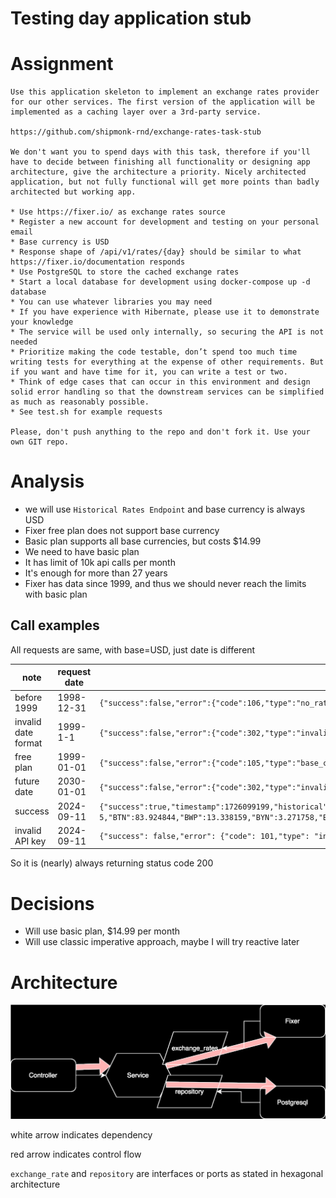 # Testing day application stub

# Assignment

```
Use this application skeleton to implement an exchange rates provider for our other services. The first version of the application will be implemented as a caching layer over a 3rd-party service.

https://github.com/shipmonk-rnd/exchange-rates-task-stub

We don't want you to spend days with this task, therefore if you'll have to decide between finishing all functionality or designing app architecture, give the architecture a priority. Nicely architected application, but not fully functional will get more points than badly architected but working app.

* Use https://fixer.io/ as exchange rates source
* Register a new account for development and testing on your personal email
* Base currency is USD
* Response shape of /api/v1/rates/{day} should be similar to what https://fixer.io/documentation responds
* Use PostgreSQL to store the cached exchange rates
* Start a local database for development using docker-compose up -d database
* You can use whatever libraries you may need
* If you have experience with Hibernate, please use it to demonstrate your knowledge
* The service will be used only internally, so securing the API is not needed
* Prioritize making the code testable, don’t spend too much time writing tests for everything at the expense of other requirements. But if you want and have time for it, you can write a test or two.
* Think of edge cases that can occur in this environment and design solid error handling so that the downstream services can be simplified as much as reasonably possible.
* See test.sh for example requests

Please, don't push anything to the repo and don't fork it. Use your own GIT repo.

```

# Analysis

- we will use `Historical Rates Endpoint` and base currency is always USD
- Fixer free plan does not support base currency
- Basic plan supports all base currencies, but costs $14.99
- We need to have basic plan
- It has limit of 10k api calls per month
- It's enough for more than 27 years
- Fixer has data since 1999, and thus we should never reach the limits with basic plan

## Call examples

All requests are same, with base=USD, just date is different

| note                | request date | response                                                                                                                                                                                                                                                                                                                                                                                                                                                                                                                                                                                                                                                                                                                                                                                                                                                                                                                                                                                                                                                                                                                                                                                                                                                                                                                                                                                                                                                                                                                                                                                                                                                                                                                                                                                                                                                                                                                                                                                                                                                                                                                                                                                                                                                                                                                                                                                                                                                                                                                                                                                                                                                                                                                                                                                                                                                                   | status code |
|---------------------|--------------|----------------------------------------------------------------------------------------------------------------------------------------------------------------------------------------------------------------------------------------------------------------------------------------------------------------------------------------------------------------------------------------------------------------------------------------------------------------------------------------------------------------------------------------------------------------------------------------------------------------------------------------------------------------------------------------------------------------------------------------------------------------------------------------------------------------------------------------------------------------------------------------------------------------------------------------------------------------------------------------------------------------------------------------------------------------------------------------------------------------------------------------------------------------------------------------------------------------------------------------------------------------------------------------------------------------------------------------------------------------------------------------------------------------------------------------------------------------------------------------------------------------------------------------------------------------------------------------------------------------------------------------------------------------------------------------------------------------------------------------------------------------------------------------------------------------------------------------------------------------------------------------------------------------------------------------------------------------------------------------------------------------------------------------------------------------------------------------------------------------------------------------------------------------------------------------------------------------------------------------------------------------------------------------------------------------------------------------------------------------------------------------------------------------------------------------------------------------------------------------------------------------------------------------------------------------------------------------------------------------------------------------------------------------------------------------------------------------------------------------------------------------------------------------------------------------------------------------------------------------------------|-------------|
| before 1999         | 1998-12-31   | `{"success":false,"error":{"code":106,"type":"no_rates_available","info":"Your query did not return any results. Please try again."}}`                                                                                                                                                                                                                                                                                                                                                                                                                                                                                                                                                                                                                                                                                                                                                                                                                                                                                                                                                                                                                                                                                                                                                                                                                                                                                                                                                                                                                                                                                                                                                                                                                                                                                                                                                                                                                                                                                                                                                                                                                                                                                                                                                                                                                                                                                                                                                                                                                                                                                                                                                                                                                                                                                                                                     | 200         |
| invalid date format | 1999-1-1     | `{"success":false,"error":{"code":302,"type":"invalid_date","info":"You have entered an invalid date. [Required format: date=YYYY-MM-DD]"}}`                                                                                                                                                                                                                                                                                                                                                                                                                                                                                                                                                                                                                                                                                                                                                                                                                                                                                                                                                                                                                                                                                                                                                                                                                                                                                                                                                                                                                                                                                                                                                                                                                                                                                                                                                                                                                                                                                                                                                                                                                                                                                                                                                                                                                                                                                                                                                                                                                                                                                                                                                                                                                                                                                                                               | 200         |
| free plan           | 1999-01-01   | `{"success":false,"error":{"code":105,"type":"base_currency_access_restricted"}}`                                                                                                                                                                                                                                                                                                                                                                                                                                                                                                                                                                                                                                                                                                                                                                                                                                                                                                                                                                                                                                                                                                                                                                                                                                                                                                                                                                                                                                                                                                                                                                                                                                                                                                                                                                                                                                                                                                                                                                                                                                                                                                                                                                                                                                                                                                                                                                                                                                                                                                                                                                                                                                                                                                                                                                                          | 304         |
| future date         | 2030-01-01   | `{"success":false,"error":{"code":302,"type":"invalid_date","info":"You have entered an invalid date. [Required format: date=YYYY-MM-DD]"}}`                                                                                                                                                                                                                                                                                                                                                                                                                                                                                                                                                                                                                                                                                                                                                                                                                                                                                                                                                                                                                                                                                                                                                                                                                                                                                                                                                                                                                                                                                                                                                                                                                                                                                                                                                                                                                                                                                                                                                                                                                                                                                                                                                                                                                                                                                                                                                                                                                                                                                                                                                                                                                                                                                                                               | 200         |
| success             | 2024-09-11   | `{"success":true,"timestamp":1726099199,"historical":true,"base":"USD","date":"2024-09-11","rates":{"AED":3.672996,"AFN":70.999708,"ALL":90.375019,"AMD":387.270066,"ANG":1.801722,"AOA":927.999846,"ARS":957.741278,"AUD":1.498127,"AWG":1.8025,"AZN":1.700406,"BAM":1.769739,"BBD":2.018586,"BDT":119.469567,"BGN":1.775407,"BHD":0.376848,"BIF":2898,"BMD":1,"BND":1.301525,"BOB":6.908346,"BRL":5.668902,"BSD":0.999778,"BTC":1.7436495e-5,"BTN":83.924844,"BWP":13.338159,"BYN":3.271758,"BYR":19600,"BZD":2.015156,"CAD":1.35786,"CDF":2870.000063,"CHF":0.85264,"CLF":0.034144,"CLP":942.15008,"CNY":7.120698,"CNH":7.126825,"COP":4269.98,"CRC":518.031571,"CUC":1,"CUP":26.5,"CVE":100.526725,"CZK":22.786901,"DJF":177.720197,"DKK":6.777497,"DOP":59.999825,"DZD":132.676747,"EGP":48.377598,"ERN":15,"ETB":109.801999,"EUR":0.90821,"FJD":2.22225,"FKP":0.778521,"GBP":0.76695,"GEL":2.695011,"GGP":0.778521,"GHS":15.669922,"GIP":0.778521,"GMD":71.00005,"GNF":8650.000433,"GTQ":7.728468,"GYD":209.150504,"HKD":7.797465,"HNL":24.850258,"HRK":6.868089,"HTG":131.765515,"HUF":359.709928,"IDR":15437,"ILS":3.77324,"IMP":0.778521,"INR":83.99285,"IQD":1310,"IRR":42104.999748,"ISK":138.330295,"JEP":0.778521,"JMD":156.668642,"JOD":0.708694,"JPY":142.633965,"KES":129.000034,"KGS":84.200056,"KHR":4070.000152,"KMF":446.949802,"KPW":899.99992,"KRW":1339.820274,"KWD":0.30562,"KYD":0.833085,"KZT":477.630037,"LAK":22132.503327,"LBP":89599.99956,"LKR":300.546077,"LRD":194.999989,"LSL":17.901602,"LTL":2.95274,"LVL":0.60489,"LYD":4.760161,"MAD":9.78275,"MDL":17.435327,"MGA":4534.999871,"MKD":55.877919,"MMK":3247.960992,"MNT":3397.999407,"MOP":8.029769,"MRU":39.704994,"MUR":46.050194,"MVR":15.360045,"MWK":1735.498801,"MXN":19.80974,"MYR":4.337502,"MZN":63.84992,"NAD":17.904905,"NGN":1654.999875,"NIO":36.797138,"NOK":10.85815,"NPR":134.278282,"NZD":1.630696,"OMR":0.38495,"PAB":0.999751,"PEN":3.821496,"PGK":3.911499,"PHP":56.250544,"PKR":278.802368,"PLN":3.895519,"PYG":7724.848095,"QAR":3.640499,"RON":4.517102,"RSD":106.274007,"RUB":91.575405,"RWF":1340,"SAR":3.75273,"SBD":8.334636,"SCR":13.620244,"SDG":601.499296,"SEK":10.39065,"SGD":1.30464,"SHP":0.778521,"SLE":22.847303,"SLL":20969.4682,"SOS":570.999892,"SRD":29.265996,"STD":20697.981008,"SVC":8.748252,"SYP":2512.530194,"SZL":17.930152,"THB":33.790029,"TJS":10.654415,"TMT":3.5,"TND":3.053503,"TOP":2.354249,"TRY":34.00501,"TTD":6.774493,"TWD":32.122203,"TZS":2720.000092,"UAH":41.269347,"UGX":3718.615698,"USD":1,"UYU":40.393255,"UZS":12704.999907,"VEF":3622552.534434,"VES":36.740138,"VND":24565,"VUV":118.721978,"WST":2.800923,"XAF":593.532246,"XAG":0.034869,"XAU":0.000398,"XCD":2.702551,"XDR":0.740982,"XOF":593.497423,"XPF":108.625018,"YER":250.350159,"ZAR":17.90457,"ZMK":9001.196482,"ZMW":26.417297,"ZWL":321.999592}}` | 200         |
| invalid API key     | 2024-09-11   | `{"success": false,"error": {"code": 101,"type": "invalid_access_key","info": "You have not supplied a valid API Access Key. [Technical Support: support@apilayer.com]"}}`                                                                                                                                                                                                                                                                                                                                                                                                                                                                                                                                                                                                                                                                                                                                                                                                                                                                                                                                                                                                                                                                                                                                                                                                                                                                                                                                                                                                                                                                                                                                                                                                                                                                                                                                                                                                                                                                                                                                                                                                                                                                                                                                                                                                                                                                                                                                                                                                                                                                                                                                                                                                                                                                                                 | 200         |

So it is (nearly) always returning status code 200

# Decisions

- Will use basic plan, $14.99 per month
- Will use classic imperative approach, maybe I will try reactive later


# Architecture

![exchange-rates.drawio.svg](exchange-rates.drawio.svg)

white arrow indicates dependency

red arrow indicates control flow

`exchange_rate` and `repository` are interfaces or ports as stated in hexagonal architecture
